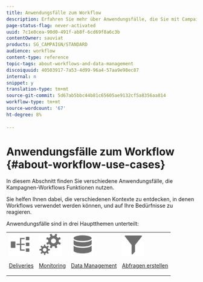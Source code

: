```yaml
---
title: Anwendungsfälle zum Workflow
description: Erfahren Sie mehr über Anwendungsfälle, die Sie mit Campaign Classic Workflows ausführen können.
page-status-flag: never-activated
uuid: 7c1e8cea-90d0-491f-ab8f-6cd69f8a6c3b
contentOwner: sauviat
products: SG_CAMPAIGN/STANDARD
audience: workflow
content-type: reference
topic-tags: about-workflows-and-data-management
discoiquuid: 40503917-7a53-4d99-96a4-57aa9e98ec87
internal: n
snippet: y
translation-type: tm+mt
source-git-commit: 5d67ab5bbc44b81c65605ae9132cf5a8356aa814
workflow-type: tm+mt
source-wordcount: '67'
ht-degree: 8%

---
```



# Anwendungsfälle zum Workflow {#about-workflow-use-cases}

In diesem Abschnitt finden Sie verschiedene Anwendungsfälle, die Kampagnen-Workflows Funktionen nutzen.

Sie helfen Ihnen dabei, die verschiedenen Kontexte zu entdecken, in denen Workflows verwendet werden können, und auf Ihre Bedürfnisse zu reagieren.

Anwendungsfälle sind in drei Hauptthemen unterteilt:

<table>
<tr>
<td><img src="assets/do-not-localize/icon_workflows.svg" width="60px"><p><a href="../../workflow/using/using-the-local-approval-activity.md">Deliveries</a></p></td><td><img src="assets/do-not-localize/icon_monitoring.svg" width="60px"><p><a href="../../workflow/using/sending-a-report-to-a-list.md">Monitoring  </a></p></td><td><img src="assets/do-not-localize/icon_manage.svg" width="60px"><p><a href="../../workflow/using/coordinating-data-updates.md">Data Management</a></p></td>
<td><img src="assets/do-not-localize/icon_filter.svg" width="60px"><p><a href="../../workflow/using/querying-recipient-table.md">Abfragen erstellen</a></p></td></tr>
</table>
